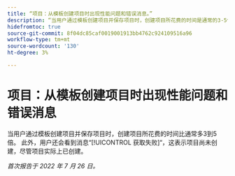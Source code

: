 ```yaml
---
title: “项目：从模板创建项目时出现性能问题和错误消息。”
description: “当用户通过模板创建项目并保存项目时，创建项目所花费的时间是通常的3-5倍。 此外，用户还看到消息Failed to Fetch，这表示项目尚未创建，尽管项目实际上已创建。”
hidefromtoc: true
source-git-commit: 8f04dc85caf0019001913bb4762c924109516a96
workflow-type: tm+mt
source-wordcount: '130'
ht-degree: 3%

---
```



# 项目：从模板创建项目时出现性能问题和错误消息

当用户通过模板创建项目并保存项目时，创建项目所花费的时间比通常多3到5倍。 此外，用户还会看到消息“[!UICONTROL 获取失败]“，这表示项目尚未创建，尽管项目实际上已创建。

_首次报告于 2022 年 7 月 26 日。_

